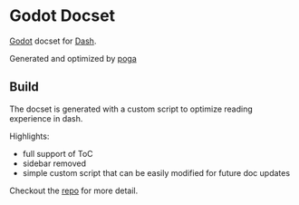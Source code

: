 Godot Docset
=======================

[Godot](https://godotengine.org/) docset for [Dash](http://kapeli.com/dash).

Generated and optimized by [poga](https://github.com/poga)

## Build

The docset is generated with a custom script to optimize reading experience in dash.

Highlights:

- full support of ToC
- sidebar removed
- simple custom script that can be easily modified for future doc updates

Checkout the [repo](https://github.com/poga/godot-dash-docset) for more detail.

